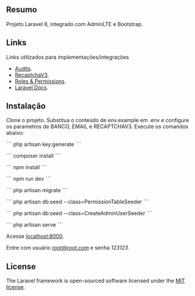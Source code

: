 ## Resumo

Projeto Laravel 8, integrado com AdminLTE e Bootstrap.

## Links

Links utilizados para implementações/integrações

- [Audits](http://www.laravel-auditing.com/).
- [RecaptchaV3](https://github.com/josiasmontag/laravel-recaptchav3).
- [Roles & Permissions](https://www.itsolutionstuff.com/post/laravel-8-user-roles-and-permissions-tutorialexample.html).
- [Laravel Docs](https://laravel.com/docs/8.x/).



## Instalação
Clone o projeto. Substitua o conteúdo de env.example em .env e configure os parametros de BANCO, EMAIL e RECAPTCHAV3. Execute os comandos abaixo:

ˋˋˋ
php artisan key:generate
ˋˋˋ

ˋˋˋ
composer install
ˋˋˋ

ˋˋˋ
npm install
ˋˋˋ

ˋˋˋ
npm run dev
ˋˋˋ

ˋˋˋ
php artisan migrate
ˋˋˋ

ˋˋˋ
php artisan db:seed --class=PermissionTableSeeder
ˋˋˋ

ˋˋˋ
php artisan db:seed --class=CreateAdminUserSeeder
ˋˋˋ

ˋˋˋ
php artisan serve
ˋˋˋ

Acesse [localhost:8000](http://localhost:8000).

Entre com usuário *root@root.com* e senha *123123*.


## License

The Laravel framework is open-sourced software licensed under the [MIT license](https://opensource.org/licenses/MIT).
